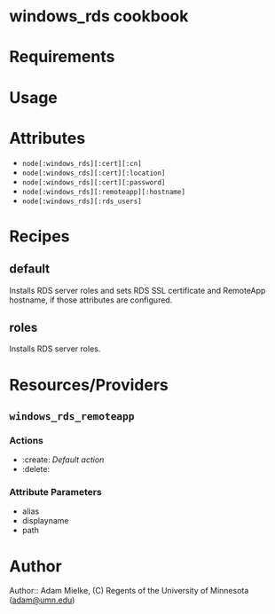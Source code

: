 # windows_rds cookbook

# Requirements

# Usage

# Attributes

* `node[:windows_rds][:cert][:cn]`
* `node[:windows_rds][:cert][:location]`
* `node[:windows_rds][:cert][:password]`
* `node[:windows_rds][:remoteapp][:hostname]`
* `node[:windows_rds][:rds_users]`

# Recipes

default
-------
Installs RDS server roles and sets RDS SSL certificate and RemoteApp hostname, if those attributes are configured.

roles
-----
Installs RDS server roles.

# Resources/Providers

`windows_rds_remoteapp`
-----------------------

### Actions

- :create: *Default action*
- :delete:

### Attribute Parameters

- alias
- displayname
- path

# Author

Author:: Adam Mielke, (C) Regents of the University of Minnesota (<adam@umn.edu>)
